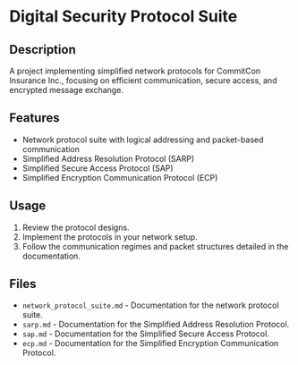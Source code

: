 # Digital Security Protocol Suite

## Description
A project implementing simplified network protocols for CommitCon Insurance Inc., focusing on efficient communication, secure access, and encrypted message exchange.

## Features
- Network protocol suite with logical addressing and packet-based communication
- Simplified Address Resolution Protocol (SARP)
- Simplified Secure Access Protocol (SAP)
- Simplified Encryption Communication Protocol (ECP)

## Usage
1. Review the protocol designs.
2. Implement the protocols in your network setup.
3. Follow the communication regimes and packet structures detailed in the documentation.

## Files
- `network_protocol_suite.md` - Documentation for the network protocol suite.
- `sarp.md` - Documentation for the Simplified Address Resolution Protocol.
- `sap.md` - Documentation for the Simplified Secure Access Protocol.
- `ecp.md` - Documentation for the Simplified Encryption Communication Protocol.
